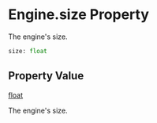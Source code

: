 # Engine.size Property
The engine's size.

```Python
size: float
```

## Property Value
[float](https://docs.python.org/3/library/functions.html#float)

The engine's size.